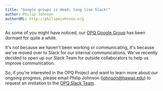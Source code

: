 ```yaml
---
title: "Google groups is dead; long live Slack!"
author: Philip Johnson
authorURL: http://philipmjohnson.org
---
```


As some of you might have noticed, our [OPQ Google Group](https://groups.google.com/forum/?fromgroups#!forum/openpowerquality) has been dormant for quite a while.

It's not because we haven't been working or communicating, it's because we've moved over to Slack for our internal communications.  We've recently decided to open up our Slack Team for outside collaborators to help us improve communication. 

So, if you're interested in the OPQ Project and want to learn more about our ongoing progress, please email Philip Johnson (johnson@hawaii.edu) to request an invitation to the [OPQ Slack Team](https://openpowerquality.slack.com/). 
